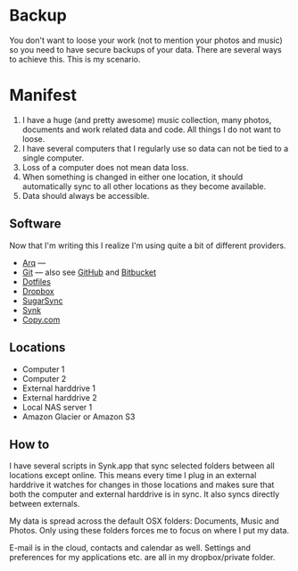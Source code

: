 # Backup
You don't want to loose your work (not to mention your photos and music) so you need to have secure backups of your data. There are several ways to achieve this. This is my scenario.

# Manifest
1. I have a huge (and pretty awesome) music collection, many photos, documents and work related data and code. All things I do not want to loose.
2. I have several computers that I regularly use so data can not be tied to a single computer.
3. Loss of a computer does not mean data loss.
4. When something is changed in either one location, it should automatically sync to all other locations as they become available.
5. Data should always be accessible.

## Software
Now that I'm writing this I realize I'm using quite a bit of different providers.
- [Arq](http://www.haystacksoftware.com/arq) —
- [Git](http://git-scm.com) — also see [GitHub](https://github.com) and [Bitbucket](https://bitbucket.org)
- [Dotfiles](http://github.com/oskarrough/dotfiles)
- [Dropbox](http://dropbox.com)
- [SugarSync](http://sugarsync.com)
- [Synk](http://decimus.net/synk)
- [Copy.com](http://copy.com)

## Locations
- Computer 1
- Computer 2
- External harddrive 1
- External harddrive 2
- Local NAS server 1
- Amazon Glacier or Amazon S3

## How to
I have several scripts in Synk.app that sync selected folders between all locations except online. This means every time I plug in an external harddrive it watches for changes in those locations and makes sure that both the computer and external harddrive is in sync. It also syncs directly between externals.

My data is spread across the default OSX folders: Documents, Music and Photos. Only using these folders forces me to focus on where I put my data.

E-mail is in the cloud, contacts and calendar as well. Settings and preferences for my applications etc. are all in my dropbox/private folder.
